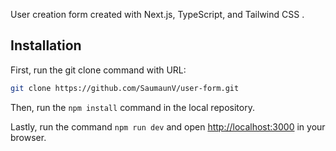 User creation form created with Next.js, TypeScript, and Tailwind CSS .

## Installation

First, run the git clone command with URL:

```bash
git clone https://github.com/SaumaunV/user-form.git 
```
Then, run the `npm install` command in the local repository.

Lastly, run the command `npm run dev` and open [http://localhost:3000](http://localhost:3000) in your browser.
